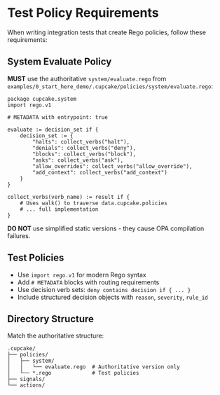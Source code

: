 # Test Policy Requirements

When writing integration tests that create Rego policies, follow these requirements:

## System Evaluate Policy

**MUST** use the authoritative `system/evaluate.rego` from `examples/0_start_here_demo/.cupcake/policies/system/evaluate.rego`:

```rego
package cupcake.system
import rego.v1

# METADATA with entrypoint: true

evaluate := decision_set if {
    decision_set := {
        "halts": collect_verbs("halt"),
        "denials": collect_verbs("deny"),
        "blocks": collect_verbs("block"),
        "asks": collect_verbs("ask"),
        "allow_overrides": collect_verbs("allow_override"),
        "add_context": collect_verbs("add_context")
    }
}

collect_verbs(verb_name) := result if {
    # Uses walk() to traverse data.cupcake.policies
    # ... full implementation
}
```

**DO NOT** use simplified static versions - they cause OPA compilation failures.

## Test Policies

- Use `import rego.v1` for modern Rego syntax
- Add `# METADATA` blocks with routing requirements
- Use decision verb sets: `deny contains decision if { ... }`
- Include structured decision objects with `reason`, `severity`, `rule_id`

## Directory Structure

Match the authoritative structure:
```
.cupcake/
├── policies/
│   ├── system/
│   │   └── evaluate.rego  # Authoritative version only
│   └── *.rego             # Test policies
├── signals/
└── actions/
```